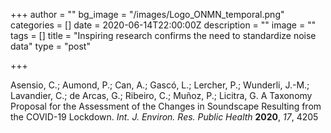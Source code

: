 +++
author = ""
bg_image = "/images/Logo_ONMN_temporal.png"
categories = []
date = 2020-06-14T22:00:00Z
description = ""
image = ""
tags = []
title = "Inspiring research confirms the need to standardize noise data"
type = "post"

+++

 

Asensio, C.; Aumond, P.; Can, A.; Gascó, L.; Lercher, P.; Wunderli, J.-M.; Lavandier, C.; de Arcas, G.; Ribeiro, C.; Muñoz, P.; Licitra, G. A Taxonomy Proposal for the Assessment of the Changes in Soundscape Resulting from the COVID-19 Lockdown. _Int. J. Environ. Res. Public Health_ **2020**, _17_, 4205